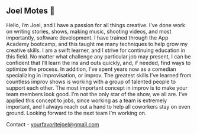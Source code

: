 ## Joel Motes 👋

   Hello, I’m Joel, and I have a passion for all things creative. I’ve done work on writing stories, shows, making music, shooting videos, and most importantly, software development.
   I have trained through the App Academy bootcamp, and this taught me many techniques to help grow my creative skills. I am a swift learner, and I strive for continuing education in this field. No matter what challenge any particular job may present, I can be confident that I’ll learn the ins and outs quickly, and, if needed, find ways to optimize the process.
   In addition, I’ve spent years now as a comedian specializing in improvisation, or improv. The greatest skills I’ve learned from countless improv shows is working with a group of talented people to support each other. The most important concept in improv is to make your team members look good. I’m not the only star of the show, we all are.
   I’ve applied this concept to jobs, since working as a team is extremely important, and I always reach out a hand to help all coworkers stay on even ground. Looking forward to the next team I’m working on.

Contact - yourfavoritejoel@gmail.com
